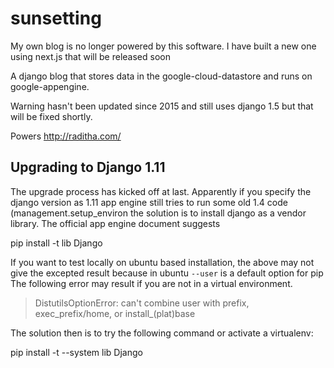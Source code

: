 sunsetting
===

My own blog is no longer powered by this software. I have built a new one using next.js
that will be released soon





A django blog that stores data in the google-cloud-datastore and runs
on google-appengine.

Warning hasn't been updated since 2015 and still uses django 1.5 but 
that will be fixed shortly.

Powers http://raditha.com/


Upgrading to Django 1.11
--
The upgrade process has kicked off at last. Apparently if you specify the django
version as 1.11 app engine still tries to run some old 1.4 code (management.setup_environ
the solution is to install django as a vendor library. The official app engine document
suggests

   pip install -t lib Django
   

If you want to test locally on ubuntu based installation, the above may not give the
excepted result because in ubuntu `--user` is a default option for pip The following error
may result if you are not in a virtual environment. 

>   DistutilsOptionError: can't combine user with prefix, exec_prefix/home, or install_(plat)base

The solution then is to try the following command or activate a virtualenv:

   pip install -t --system lib Django

